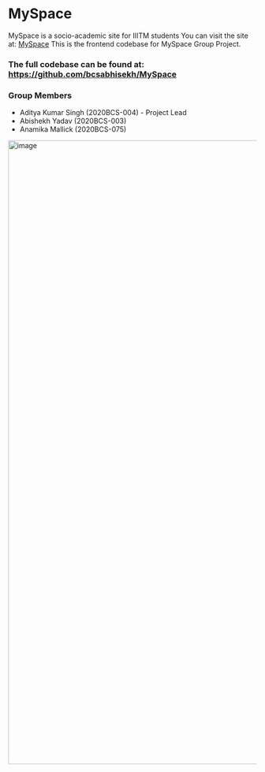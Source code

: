# MySpace
 MySpace is a socio-academic site for IIITM students
 You can visit the site at: [MySpace](https://mighty-fjord-39866.herokuapp.com/)
 This is the frontend codebase for MySpace Group Project.
 ### The full codebase can be found at: https://github.com/bcsabhisekh/MySpace
 
 ### Group Members
  
  - Aditya Kumar Singh (2020BCS-004) - Project Lead  
  - Abishekh Yadav (2020BCS-003)        
  - Anamika Mallick (2020BCS-075)        
   
<img width="1266" alt="image" src="https://user-images.githubusercontent.com/78147198/179274938-b1661e30-3945-490a-bccc-275539c5ac98.png">


